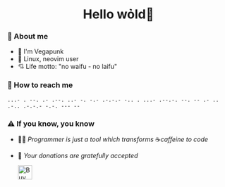 <h1 align="center"> Hello wỏld👋</h1>

<h3>🌱 About me</h3>

- 👾 I'm Vegapunk
- 🐧 Linux, neovim user
- 💘 Life motto: "no waifu - no laifu"

<h3>📧 How to reach me</h3>
  
```
...- . --. .- .--. ..- -. -.- .-.-.- -.. . ...- .--.-. --. -- .- .. .-.. .-.-.- -.-. --- --
```

<h3>⚠️ If you know, you know</h3>

- 👨‍💻 *Programmer is just a tool which transforms* ☕*caffeine to code*
- 🤩 *Your donations are gratefully accepted*
  
     <a href="https://www.buymeacoffee.com/vegapunk" target="_blank"><img src="https://cdn.buymeacoffee.com/buttons/default-orange.png" alt="Buy Me A Coffee" height="32"></a>
